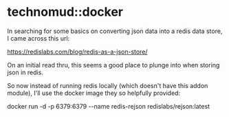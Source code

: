 # technomud::docker

In searching for some basics on converting json data into a redis data store, I came across this url:

https://redislabs.com/blog/redis-as-a-json-store/

On an initial read thru, this seems a good place to plunge into when storing json in redis.  

So now instead of running redis locally (which doesn't have this addon module), I'll use 
the docker image they so helpfully provided:

docker run -d -p 6379:6379 --name redis-rejson redislabs/rejson:latest
